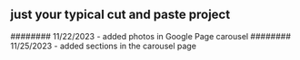## just your typical cut and paste project
######## 11/22/2023 - added photos in Google Page carousel
######## 11/25/2023 - added sections in the carousel page